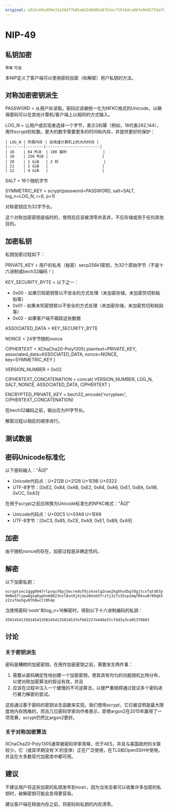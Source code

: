 ```yaml
---
original: a924c69ed99e33a38df7b05a6d2d6005e87b3ec71018dcad8fe9e02759afb635
---
```


NIP-49
======

私钥加密
--------

`草案` `可选`

本NIP定义了客户端可以使用密码加密（和解密）用户私钥的方法。

对称加密密钥派生
----------------

PASSWORD = 从用户处读取。密码应该被统一化为NFKC格式的Unicode，以确保密码可以在其他计算机/客户端上以相同的方式输入。

LOG_N = 让用户或实现者选择一个字节，表示2的幂（例如，18代表262,144），用作scrypt的轮数。更大的数字需要更多的时间和内存，并提供更好的保护：

    | LOG_N | 所需内存 | 在快速计算机上的大约时间 |
    |-------|--------|------------------------|
    | 16    | 64 MiB  | 100 毫秒                |
    | 18    | 256 MiB |                        |
    | 20    | 1 GiB   | 2 秒                    |
    | 21    | 2 GiB   |                        |
    | 22    | 4 GiB   |                        |

SALT = 16个随机字节

SYMMETRIC_KEY = scrypt(password=PASSWORD, salt=SALT, log_n=LOG_N, r=8, p=1)

对称密钥应为32字节长。

这个对称加密密钥是临时的，使用后应该被清零并丢弃，不应存储或用于任何其他目的。

加密私钥
--------

私钥加密过程如下：

PRIVATE_KEY = 用户的私有（秘密）secp256k1密钥，为32个原始字节（不是十六进制或bech32编码！）

KEY_SECURITY_BYTE = 以下之一：

* 0x00 - 如果已知密钥曾以不安全的方式处理（未加密存储，未加密剪切和粘贴等）
* 0x01 - 如果未知密钥曾以不安全的方式处理（未加密存储，未加密剪切和粘贴等）
* 0x02 - 如果客户端不跟踪这些数据

ASSOCIATED_DATA = KEY_SECURITY_BYTE

NONCE = 24字节随机nonce

CIPHERTEXT = XChaCha20-Poly1305(
    plaintext=PRIVATE_KEY,
    associated_data=ASSOCIATED_DATA,
    nonce=NONCE,
    key=SYMMETRIC_KEY
)

VERSION_NUMBER = 0x02

CIPHERTEXT_CONCATENATION = concat(
    VERSION_NUMBER,
    LOG_N,
    SALT,
    NONCE,
    ASSOCIATED_DATA,
    CIPHERTEXT
)

ENCRYPTED_PRIVATE_KEY = bech32_encode('ncryptsec', CIPHERTEXT_CONCATENATION)

在bech32编码之前，输出应为91字节长。

解密过程以相反的顺序进行。

测试数据
--------

## 密码Unicode标准化

以下密码输入："ÅΩẛ̣"
- Unicode代码点：U+212B U+2126 U+1E9B U+0323
- UTF-8字节：[0xE2, 0x84, 0xAB, 0xE2, 0x84, 0xA6, 0xE1, 0xBA, 0x9B, 0xCC, 0xA3]

在用于scrypt之前应转换为Unicode标准化的NFKC格式："ÅΩẛ̣"
- Unicode代码点：U+00C5 U+03A9 U+1E69
- UTF-8字节：[0xC3, 0x85, 0xCE, 0xA9, 0xE1, 0xB9, 0xA9]

## 加密

由于随机nonce的存在，加密过程是非确定性的。

## 解密

以下加密私钥：

`ncryptsec1qgg9947rlpvqu76pj5ecreduf9jxhselq2nae2kghhvd5g7dgjtcxfqtd67p9m0w57lspw8gsq6yphnm8623nsl8xn9j4jdzz84zm3frztj3z7s35vpzmqf6ksu8r89qk5z2zxfmu5gv8th8wclt0h4p`

当使用密码'nostr'和log_n=16解密时，得到以下十六进制编码的私钥：

`3501454135014541350145413501453fefb02227e449e57cf4d3a3ce05378683`

讨论
----

### 关于密钥派生

密码是糟糕的加密密钥。在用作加密密钥之前，需要发生两件事：

1. 需要从密码确定性地创建一个加密密钥，使其具有均匀的功能随机比特分布，以使对称加密算法的假设有效，并且
2. 应该在过程中注入一个缓慢的不可逆算法，以便严重阻碍通过尝试多个密码进行暴力解密的尝试。

这些通过基于密码的密钥派生函数来实现。我们使用scrypt，它已被证明是最大限度地内存困难的，而且几位密码学家向作者表示，即使argon2在2015年赢得了一项竞赛，scrypt仍然比argon2更好。

### 关于对称加密算法

XChaCha20-Poly1305通常被密码学家青睐，优于AES，并且与美国政府的关联较少。它（或其早期没有'X'的变体）正在广泛使用，在TLS和OpenSSH中使用，并且在大多数现代加密库中都可用。

建议
----

不建议用户将这些加密的私钥发布到nostr，因为当攻击者可以收集许多加密的私钥时，破解密钥可能会变得更容易。

建议客户端在释放内存之前，将密码和私钥的内存清零。
